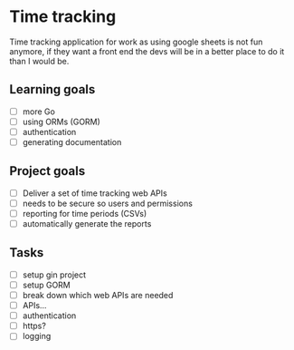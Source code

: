 # Time tracking

Time tracking application for work as using google sheets is not fun anymore, if they want a front end the devs will be in a better place to do it than I would be.

## Learning goals
- [ ] more Go
- [ ] using ORMs (GORM)
- [ ] authentication
- [ ] generating documentation

## Project goals

- [ ] Deliver a set of time tracking web APIs
- [ ] needs to be secure so users and permissions
- [ ] reporting for time periods (CSVs)
- [ ] automatically generate the reports

## Tasks

- [ ] setup gin project
- [ ] setup GORM
- [ ] break down which web APIs are needed
- [ ] APIs...
- [ ] authentication
- [ ] https?
- [ ] logging
